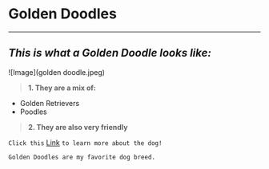 # Golden Doodles
---
## *This is what a Golden Doodle looks like:*
![Image](golden doodle.jpeg)

> **1. They are a mix of:**
- Golden Retrievers 
- Poodles

> **2. They are also very friendly**


`Click this` [Link](https://www.dailypaws.com/dogs-puppies/dog-breeds/goldendoodle)	`to learn more about the dog!`

```
Golden Doodles are my favorite dog breed. 
```
 
